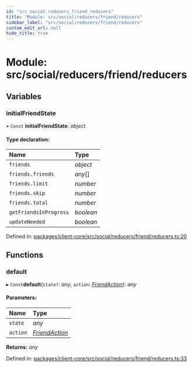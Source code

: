 ```yaml
---
id: "src_social_reducers_friend_reducers"
title: "Module: src/social/reducers/friend/reducers"
sidebar_label: "src/social/reducers/friend/reducers"
custom_edit_url: null
hide_title: true
---
```


# Module: src/social/reducers/friend/reducers

## Variables

### initialFriendState

• `Const` **initialFriendState**: *object*

#### Type declaration:

Name | Type |
:------ | :------ |
`friends` | *object* |
`friends.friends` | *any*[] |
`friends.limit` | *number* |
`friends.skip` | *number* |
`friends.total` | *number* |
`getFriendsInProgress` | *boolean* |
`updateNeeded` | *boolean* |

Defined in: [packages/client-core/src/social/reducers/friend/reducers.ts:20](https://github.com/xr3ngine/xr3ngine/blob/a16a45d7e/packages/client-core/src/social/reducers/friend/reducers.ts#L20)

## Functions

### default

▸ `Const`**default**(`state?`: *any*, `action`: [*FriendAction*](src_social_reducers_friend_actions.md#friendaction)): *any*

#### Parameters:

Name | Type |
:------ | :------ |
`state` | *any* |
`action` | [*FriendAction*](src_social_reducers_friend_actions.md#friendaction) |

**Returns:** *any*

Defined in: [packages/client-core/src/social/reducers/friend/reducers.ts:33](https://github.com/xr3ngine/xr3ngine/blob/a16a45d7e/packages/client-core/src/social/reducers/friend/reducers.ts#L33)

